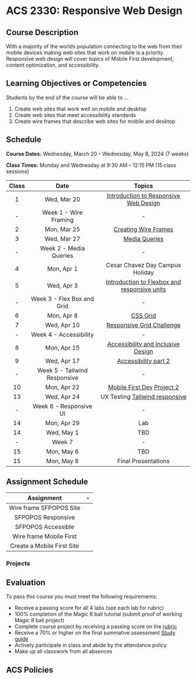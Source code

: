 # ACS 2330: Responsive Web Design

## Course Description

With a majority of the worlds population connecting to the web from their mobile devices making web sites that work on mobile is a priority. Responsive web design will cover topics of Mobile First development, content optimization, and accessibility. 

## Learning Objectives or Competencies

Students by the end of the course will be able to ...

1. Create web sites that work well on mobile and desktop
2. Create web sites that meet accessibility standards
3. Create wire frames that describe web sites for mobile and desktop

## Schedule

**Course Dates:** Wednesday, March 20 – Wednesday, May 8, 2024 (7 weeks)

**Class Times:** Monday and Wednesday at 9:30 AM – 12:15 PM (15 class sessions)

| Class |     Date    |                 Topics                  |
|:-----:|:-----------:|:---------------------------------------:|
|  1    | Wed, Mar 20 | [Introduction to Responsive Web Design] |
|  -    | Week 1 - Wire Framing |                -              |
|  2    | Mon, Mar 25 | [Creating Wire Frames] |                |
|  3    | Wed, Mar 27 | [Media Queries]                         |
|  -    | Week 2 - Media Queries |               -              | 
|  4    | Mon, Apr  1 | Cesar Chavez Day Campus Holiday         |
|  5    | Wed, Apr  3 | [Introduction to Flexbox and responsive units] |
|  -    | Week 3 - Flex Box and Grid |           -              |
|  6    | Mon, Apr  8 | [CSS Grid]                              |
|  7    | Wed, Apr 10 | [Responsive Grid Challenge]             |
|  -    | Week 4 - Accessibility |               -              |
|  8    | Mon, Apr 15 | [Accessibility and Inclusive Design]    |
|  9    | Wed, Apr 17 | [Accessibility part 2]                  |
|  -    | Week 5 - Tailwind Responsive |         -              |
| 10    | Mon, Apr 22 | [Mobile First Dev]  [Project 2]         |
| 13    | Wed, Apr 24 | UX Testing [Tailwind responsive]        |
|  -    | Week 6 - Responsive UI |               -              |
| 14    | Mon, Apr 29 | Lab                                     |
| 14    | Wed, May  1 | TBD                                     |
|  -    | Week 7      |                          -              |
| 15    | Mon, May  6 | TBD                                     |
| 15    | Mon, May  8 | Final Presentations                     |

[Introduction to Responsive Web Design]: ./class-1.md
[Creating Wire Frames]: ./class-2.md

[Media Queries]: ./class-3.md
[Introduction to Flexbox and responsive units]: ./class-4.md

[CSS Grid]: ./class-5.md
[Responsive Grid Challenge]: https://github.com/Tech-at-DU/responsive-web-design-challenge

[Accessibility and Inclusive Design]: ./class-6.md
[Accessibility part 2]: ./class-7.md

[Mobile First Dev]: ./class-8.md
[Tailwind responsive]: ./class-9.md
[Project 2]: ./project-2.md

[Lab]: https://www.uxpin.com/studio/blog/user-interface-elements-every-designer-should-know/

## Assignment Schedule

| Assignment | - |
|:-------:|:------:|
| Wire frame SFPOPOS Site |  |
| SFPOPOS Responsive |  |
| SFPOPOS Accessible |  |
| Wire frame Mobile First |  |
| Create a Mobile First Site |  |

### Projects



## Evaluation

To pass this course you must meet the following requirements:

- Receive a passing score for all 4 labs (see each lab for rubric)
- 100% completion of the Magic 8 ball tutorial (submit proof of working Magic 8 ball project)
- Complete course project by receiving a passing score on the [rubric](https://docs.google.com/document/d/1vEAeNCwbG9OHmLzYCuV2VzmG0aC2VQdDLoypzXdALj4/edit?usp=sharing)
- Receive a 70% or higher on the final summative assessment [Study guide](StudyGuide.md)
- Actively participate in class and abide by the attendance policy
- Make up all classwork from all absences

## ACS Policies


